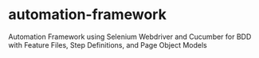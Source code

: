 # automation-framework
Automation Framework using Selenium Webdriver and Cucumber for BDD with Feature Files, Step Definitions, and Page Object Models
